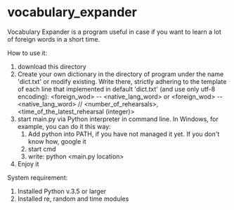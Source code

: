 # vocabulary_expander
Vocabulary Expander is a program useful in case if you want to learn a lot of foreign words in a short time.

How to use it:
1) download this directory
2) Create your own dictionary in the directory of program under the name 'dict.txt' or modify existing.
   Write there, strictly adhering to the template of each line that implemented in default 'dict.txt' (and use only utf-8 encoding):
   <foreign_wod> -- <native_lang_word>
   or
   <foreign_wod> -- <native_lang_word> // <number_of_rehearsals>, <time_of_the_latest_rehearsal (integer)>
3) start main.py via Python interpreter in command line.
   In Windows, for example, you can do it this way:
   1. Add python into PATH, if you have not managed it yet. If you don't know how, google it
   2. start cmd
   3. write: python <main.py location>
4) Enjoy it

System requirement:
1) Installed Python v.3.5 or larger
2) Installed re, random and time modules
